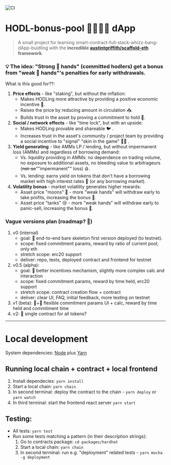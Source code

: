 ![CI](https://github.com/artdgn/hodl-pool-dapp/workflows/CI/badge.svg)

# HODL-bonus-pool 🧑‍🤝‍🧑🤽 dApp 
> A small project for learning smart-contract-full-stack-whizz-bang-dApp-buidling with the **incredible [austintgriffith/scaffold-eth](https://github.com/austintgriffith/scaffold-eth) framework**.

### 💡 The idea: "Strong 💎 hands" (committed hodlers) get a bonus from "weak 🧁 hands"'s penalties for early withdrawals.

What is this good for??:
1. **Price effects** - like "staking", but without the inflation:
    - Makes HODLing more attractive by providing a positive economic incentive 🤑. 
    - Raises the price by reducing amount in circulation 📥.
    - Builds trust in the asset by proving a commitment to hold 💍.
1. **Social / network effects** - like "time lock", but with an upside:
    - Makes HODLing provable and shareable 🐦 .
    - Increases trust in the asset's community / project team by providing a social incentive to "signal" "skin in the game" 🙋‍♀️ .
1. **Yield generating** - like AMMs LP / lending, but without impermanent loss (AMMs) and regardless of borrowing demand:
    - Vs. liquidity providing in AMMs: no dependence on trading volume, no exposure to additional assets, no bleeding value to arbitrageurs (~~not-so~~""impermanent"" loss) 🩸.
    - Vs. lending: earns yield on tokens that don't have a borrowing market with high interest rates 🔄 (or any borrowing market).
1. **Volatility bonus** - market volatility generates higher rewards:
    - Asset price "moons" 🥳 - more "weak hands" will withdraw early to take profits, increasing the bonus 💸.
    - Asset price "tanks" 😢 - more "weak hands" will withdraw early to panic-sell, increasing the bonus 💸.

### Vague versions plan (roadmap? 🧭)
1. v0 (internal)
    - goal: 🚀 end-to-end bare skeleton first version deployed (to testnet). 
    - scope: fixed commitment params, reward by ratio of current pool, only eth
    - stretch scope: erc20 support
    - deliver: repo, tests, deployed contract and frontend for testnet
1. v0.5 (alpha):
    - goal: 🧠 better incentives mechanism, slightly more complex calc and interaction 
    - scope: fixed commitment params, reward by time held, erc20 support
    - stretch scope: contract creation flow + contract
    - deliver: clear UI, FAQ, initial feedback, more testing on testnet
1. v1 (beta): 🍕+🍔 flexible commitment params UI + calc, reward by time held and commitment time
1. v2: 🚢 single contract for all tokens?

---

# Local development

System dependencies: [Node](https://nodejs.org/dist/latest-v12.x/) plus [Yarn](https://classic.yarnpkg.com/en/docs/install/)

## Running local chain + contract + local frontend
1. Install dependecies: `yarn install`
1. Start a local chain: `yarn chain`
1. In second terminal: deploy the contract to the chain - `yarn deploy` or `yarn watch`
1. In third terminal: start the frontend react server `yarn start`

## Testing:
- All tests: `yarn test`
- Run some tests matching a pattern (in their description strings):
  1. Go to contracts package: `cd packages/hardhat`
  2. Start a local chain: `yarn chain`
  3. In second terminal: run e.g. "deployment" related tests - `yarn mocha -g deployment`
